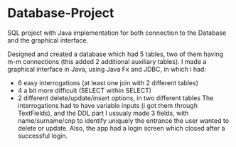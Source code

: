 # Database-Project

SQL project with Java implementation for both connection to the Database and the graphical interface.

Designed and created a database which had 5 tables, two of them having m-m connections (this added 2 additional auxiliary tables). I made a graphical interface in Java, using Java Fx and JDBC, in which i had:
- 6 easy interrogations (at least one join with 2 different tables)
- 4 a bit more difficult (SELECT within SELECT)
- 2 different delete/update/insert options, in two different tables
The interrogations had to have variable inputs (i got them through TextFields), and the DDL part I ussualy made 3 fields, with name/surname/cnp to identify uniquely the entrance the user wanted to delete or update.
Also, the app had a login screen which closed after a successful login.
